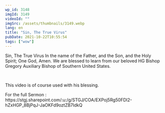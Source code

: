 ```yaml
---
wp_id: 3148
imgId: 3149
videoId: ""
imgSrc: /assets/thumbnails/3149.webp
lang: en
title: "Sin, The True Virus"
pubDate: 2021-10-22T10:55:54
tags: ["wow"]
---
```


<p>Sin, The True Virus In the name of the Father, and the Son, and the Holy Spirit; One God, Amen. We are blessed to learn from our beloved HG Bishop Gregory Auxiliary Bishop of Southern United States.</p>
<p>&nbsp;</p>
<p>This video is of course used with his blessing.</p>

<p>For the full Sermon : https://stgj.sharepoint.com/:u:/g/STGJ/COA/EXPoj5Rg50FDl2-hZxHGP_8BjPqJ-JaOKFd9oztZB7IdkQ</p>
